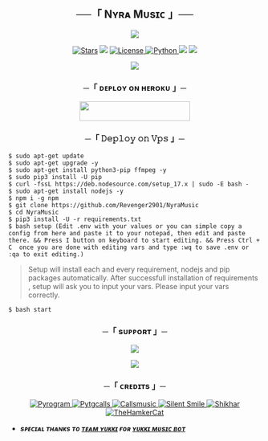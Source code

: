 <h2 align="center">
    ──「 Nʏʀᴀ Mᴜsɪᴄ 」──
</h2>

<p align="center">
  <img src="https://te.legra.ph/file/4fee25040a0eee43c8418.jpg">
</p>

<p align="center">
<a href="https://github.com/Revenger2901/NyraMusic/stargazers"><img src="https://img.shields.io/github/stars/Revenger2901/NyraMusic?color=black&logo=github&logoColor=black&style=for-the-badge" alt="Stars" /></a>
<a href="https://github.com/Revenger2901/NyraMusic/network/members"> <img src="https://img.shields.io/github/forks/Revenger2901/NyraMusic?color=black&logo=github&logoColor=black&style=for-the-badge" /></a>
<a href="https://github.com/Revenger2901/NyraMusic/blob/master/LICENSE"> <img src="https://img.shields.io/badge/License-MIT-blueviolet?style=for-the-badge" alt="License" /> </a>
<a href="https://www.python.org/"> <img src="https://img.shields.io/badge/Written%20in-Python-orange?style=for-the-badge&logo=python" alt="Python" /> </a>
<a href="https://pypi.org/project/Pyrogram/"> <img src="https://img.shields.io/pypi/v/pyrogram?color=yellow&label=pyrogram&logo=python&logoColor=green&style=for-the-badge" /></a>
<a href="https://github.com/Revenger2901/NyraMusic/commits/Revenger2901"> <img src="https://img.shields.io/github/last-commit/Revenger2901/NyraMusic?color=blue&logo=github&logoColor=green&style=for-the-badge" /></a>
</p>

<p align="center">
  <img src="https://telegra.ph/file/9a85d0a873e2dd80d278d.jpg">
</p>

<h3 align="center">
    ─「 ᴅᴇᴩʟᴏʏ ᴏɴ ʜᴇʀᴏᴋᴜ 」─
</h3>

<p align="center"><a href="https://dashboard.heroku.com/new?template=https://github.com/Revenger2901/NyraMusic"> <img src="https://img.shields.io/badge/Deploy%20On%20Heroku-black?style=for-the-badge&logo=heroku" width="220" height="38.45"/></a></p>

<h3 align="center">
    ─「 𝙳𝚎𝚙𝚕𝚘𝚢 𝚘𝚗 𝚅𝚙𝚜 」─
</h3>


```console
$ sudo apt-get update 
$ sudo apt-get upgrade -y
$ sudo apt-get install python3-pip ffmpeg -y
$ sudo pip3 install -U pip
$ curl -fssL https://deb.nodesource.com/setup_17.x | sudo -E bash -
$ sudo apt-get install nodejs -y
$ npm i -g npm
$ git clone https://github.com/Revenger2901/NyraMusic
$ cd NyraMusic
$ pip3 install -U -r requirements.txt
$ bash setup (Edit .env with your values or you can simple copy a config from here and paste it to your notepad, then edit and paste there. && Press I button on keyboard to start editing. && Press Ctrl + C  once you are done with editing vars and type :wq to save .env or :qa to exit editing.)
```

> Setup will install each and every requirement, nodejs and pip packages automatically. After successfull installation of requirements , setup will ask you to input your vars.
> Please input your vars correctly.


```console
$ bash start
```

<h3 align="center">
    ─「 sᴜᴩᴩᴏʀᴛ 」─
</h3>

<p align="center">
<a href="https://telegram.me/Silent_robo_11"><img src="https://img.shields.io/badge/-Support%20Group-blue.svg?style=for-the-badge&logo=Telegram"></a>
</p>

<p align="center">
<a href="https://telegram.me/Mine_Bots"><img src="https://img.shields.io/badge/-Support%20Channel-blue.svg?style=for-the-badge&logo=Telegram"></a>
</p>

<h3 align="center">
    ─「 ᴄʀᴇᴅɪᴛs 」─
</h3>

<p align="center">
<a href="https://github.com/pyrogram/pyrogram"> <img src="https://img.shields.io/badge/Pyrogram-black?style=for-the-badge&logo=github" alt="Pyrogram" /> </a>
<a href="https://github.com/pytgcalls/pytgcalls"> <img src="https://img.shields.io/badge/PyTgCalls-black?style=for-the-badge&logo=github" alt="Pytgcalls" /> </a>
<a href="https://github.com/Callsmusic"> <img src="https://img.shields.io/badge/CallsMusic-black?style=for-the-badge&logo=github" alt="Callsmusic" /> </a>
<a href="https://github.com/Revenger2901"> <img src="https://img.shields.io/badge/Silent Smile-black?style=for-the-badge&logo=github" alt="Silent Smile" /> </a>
<a href="https://github.com/NotReallyShikhar"> <img src="https://img.shields.io/badge/Shikhar-black?style=for-the-badge&logo=github" alt="Shikhar" /> </a>
<a href="https://github.com/TheHamkerCat"> <img src="https://img.shields.io/badge/TheHamkerCat-black?style=for-the-badge&logo=github" alt="TheHamkerCat" /> </a>
</p>

- <b> _sᴩᴇᴄɪᴀʟ ᴛʜᴀɴᴋs ᴛᴏ [ᴛᴇᴀᴍ ʏᴜᴋᴋɪ](https://github.com/TeamYukki) ғᴏʀ [ʏᴜᴋᴋɪ ᴍᴜsɪᴄ ʙᴏᴛ](https://github.com/TeamYukki/YukkiMusicBot)_ </b>

